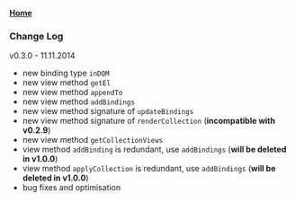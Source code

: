 **[Home](https://github.com/ZaValera/backbone.ribs/wiki)**
### Change Log
v0.3.0 - 11.11.2014
* new binding type `inDOM`
* new view method `getEl`
* new view method `appendTo`
* new view method `addBindings`
* new view method signature of `updateBindings`
* new view method signature of `renderCollection` (**incompatible with v0.2.9**)
* new view method `getCollectionViews`
* view method `addBinding` is redundant, use `addBindings` (**will be deleted in v1.0.0**)
* view method `applyCollection` is redundant, use `addBindings` (**will be deleted in v1.0.0**)
* bug fixes and optimisation
